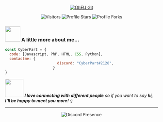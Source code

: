 <p align="center">
  <a href="https://discord.gg/oheu" target="_blank"> <img src="https://media.discordapp.net/attachments/993598082732273765/993987707850199111/oheu.gif?width=1440&height=184" alt="OhEU Git"/></a>
</p>

<p align="center"><img src="https://gpvc.arturio.dev/OhEU" alt="Visitors"></a>
<img src="https://img.shields.io/badge/dynamic/json?&label=Total%20Stars&color=bb2527&style=flat&style=for-the-badge&query=%24.stars&url=https://api.github-star-counter.workers.dev/user/OhEU" alt="Profile Stars"></a>
<img src="https://img.shields.io/badge/dynamic/json?&label=Total%20Forks&color=bb2527&style=flat&style=for-the-badge&query=%24.forks&url=https://api.github-star-counter.workers.dev/user/OhEU" alt="Profile Forks"></a>

### <img src="https://media.giphy.com/media/VgCDAzcKvsR6OM0uWg/giphy.gif" width="50"> A little more about me...  

```javascript
const CyberPart = {
  code: [Javascript, PhP, HTML, CSS, Python],
  contactme: {
                        discord: "CyberPart#2128",
                      }
}
```

<img src="https://media.giphy.com/media/LnQjpWaON8nhr21vNW/giphy.gif" width="60"> <em><b>I love connecting with different people</b> so if you want to say <b>hi, I'll be happy to meet you more!</b> :)</em>

---

<p href="https://discord.gg/ptools" align="center">
    <img alt="Discord Presence" src=https://lanyard.cnrad.dev/api/924895440913174528/>
</p>
